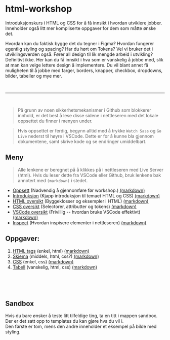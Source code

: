 <link href="base.css" rel="stylesheet" type="text/css" />

# html-workshop

Introduksjonskurs i HTML og CSS for å få innsikt i hvordan utviklere jobber. Inneholder også litt mer kompliserte oppgaver for dem som måtte ønske det.

Hvordan kan du faktisk bygge det du tegner i Figma? Hvordan fungerer egentlig styling og spacing? Har du hørt om Tokens? Vel vi bruker det i utviklingsverden også. Fører all design til lik mengde arbeid i utvikling? Definitivt ikke. Her kan du få innsikt i hva som er vanskelig å jobbe med, slik at man kan velge lettere design å implementere. Du vil blant annet få muligheten til å jobbe med farger, borders, knapper, checkbox, dropdowns, bilder, tabeller og mye mer.

<br>
<hr>
<br>

> På grunn av noen sikkerhetsmekanismer i Github som blokkerer innhold, er det best å lese disse sidene i nettleseren med det lokale oppsettet du finner i menyen under.

> Hvis oppsettet er ferdig, begynn alltid med å trykke `Watch Sass` og `Go Live` nederst til høyre i VSCode.
> Dette er for å kunne bla gjennom dokumentene, samt skrive kode og se endringer umiddelbart.

## Meny

> Alle lenkene er beregnet på å klikkes på i nettleseren med Live Server (html). Hvis du leser dette fra VSCode eller Github, bruk lenkene bak annotert med `(markdown)` i stedet.

-   [Oppsett](docs/setup.html) (Nødvendig å gjennomføre før workshop.) [(markdown)](docs/setup.md)
-   [Introduksjon](docs/intro.html) (Kjapp introduksjon til temaet HTML og CSS) [(markdown)](docs/intro.md)
-   [HTML oversikt](docs/html-overview.html) (Byggeklosser og eksempler i HTML) [(markdown)](docs/html-overview.md)
-   [CSS oversikt](docs/css-overview.html) (Selectorer, attributter og tokens) [(markdown)](docs/css-overview.md)
-   [VSCode oversikt](docs/vscode-overview.html) (Frivillig -- hvordan bruke VSCode effektivt) [(markdown)](docs/vscode-overview.md)
-   [Inspect](docs/inspect.html) (Hvordan inspisere elementer i nettleseren) [(markdown)](docs/inspect.md)

## Oppgaver:

1.  [HTML tags](tasks/1-getting-started-html/1-assignment.html) (enkel, html) [(markdown)](tasks/1-getting-started-html/1-assignment.md)
2.  [Skjema](tasks/2-making-a-form/2-assignment.html) (middels, html, css?) [(markdown)](tasks/2-making-a-form/2-assignment.md)
3.  [CSS](tasks/3-css/3-assignment.html) (enkel, css) [(markdown)](tasks/3-css/3-assignment.md)
4.  [Tabell](tasks/4-table/4-assignment.html) (vanskelig, html, css) [(markdown)](tasks/4-table/4-assignment.md)

<br>
<br>
<br>

## Sandbox

Hvis du bare ønsker å teste litt tilfeldige ting, ta en titt i mappen sandbox.  
Der er det satt opp to templates du kan gjøre hva du vil i.  
Den første er tom, mens den andre inneholder et eksempel på bilde med styling.
